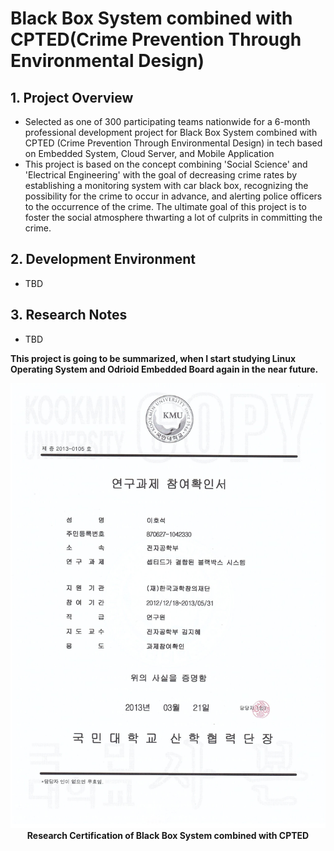 # Black Box System combined with CPTED(Crime Prevention Through Environmental Design)

## 1. Project Overview
- Selected as one of 300 participating teams nationwide for a 6-month professional development project for Black Box System combined with CPTED (Crime Prevention Through Environmental Design) in tech based on Embedded System, Cloud Server, and Mobile Application
- This project is based on the concept combining 'Social Science' and 'Electrical Engineering' with the goal of decreasing crime rates by establishing a monitoring system with car black box, recognizing the possibility for the crime to occur in advance, and alerting police officers to the occurrence of the crime. The ultimate goal of this project is to foster the social atmosphere thwarting a lot of culprits in committing the crime.

## 2. Development Environment
- TBD

## 3. Research Notes
- TBD


**This project is going to be summarized, when I start studying Linux Operating System and Odrioid Embedded Board again in the near future.**

<p align="center">
<img src="./Img/Certification.jpg"><br>
<strong>Research Certification of Black Box System combined with CPTED</strong>
<p>
